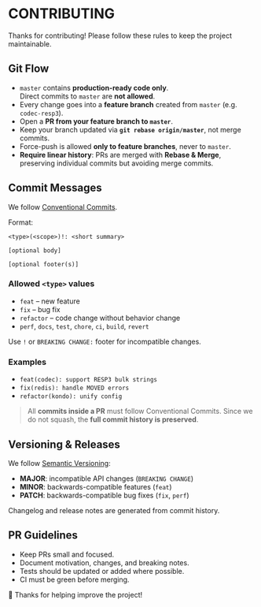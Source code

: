 # CONTRIBUTING

Thanks for contributing! Please follow these rules to keep the project maintainable.

## Git Flow

- `master` contains **production-ready code only**.  
  Direct commits to `master` are **not allowed**.  
- Every change goes into a **feature branch** created from `master` (e.g. `codec-resp3`).  
- Open a **PR from your feature branch to `master`**.  
- Keep your branch updated via **`git rebase origin/master`**, not merge commits.  
- Force-push is allowed **only to feature branches**, never to `master`.  
- **Require linear history**: PRs are merged with **Rebase & Merge**, preserving individual commits but avoiding merge commits.

## Commit Messages

We follow [Conventional Commits](https://www.conventionalcommits.org/en/v1.0.0/).  

Format:
```
<type>(<scope>)!: <short summary>

[optional body]

[optional footer(s)]
```

### Allowed `<type>` values
- `feat` – new feature  
- `fix` – bug fix  
- `refactor` – code change without behavior change  
- `perf`, `docs`, `test`, `chore`, `ci`, `build`, `revert`  

Use `!` or `BREAKING CHANGE:` footer for incompatible changes.  

### Examples
- `feat(codec): support RESP3 bulk strings`  
- `fix(redis): handle MOVED errors`  
- `refactor(kondo): unify config`  

> All **commits inside a PR** must follow Conventional Commits. Since we do not squash, the **full commit history is preserved**.

## Versioning & Releases

We follow [Semantic Versioning](https://semver.org/):  
- **MAJOR**: incompatible API changes (`BREAKING CHANGE`)  
- **MINOR**: backwards-compatible features (`feat`)  
- **PATCH**: backwards-compatible bug fixes (`fix`, `perf`)  

Changelog and release notes are generated from commit history.  

## PR Guidelines

- Keep PRs small and focused.  
- Document motivation, changes, and breaking notes.  
- Tests should be updated or added where possible.  
- CI must be green before merging.  

🙌 Thanks for helping improve the project!  
